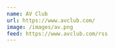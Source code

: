 ```yaml
---
name: AV Club
url: https://www.avclub.com/
image: /images/av.png
feed: https://www.avclub.com/rss
---
```

